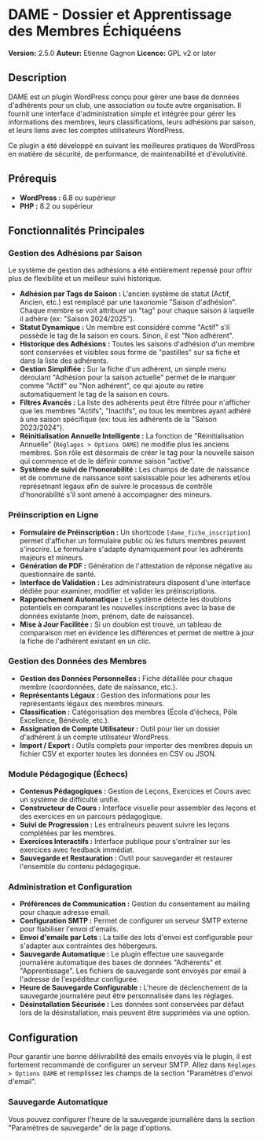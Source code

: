 # DAME - Dossier et Apprentissage des Membres Échiquéens

**Version:** 2.5.0
**Auteur:** Etienne Gagnon
**Licence:** GPL v2 or later

## Description

DAME est un plugin WordPress conçu pour gérer une base de données d'adhérents pour un club, une association ou toute autre organisation. Il fournit une interface d'administration simple et intégrée pour gérer les informations des membres, leurs classifications, leurs adhésions par saison, et leurs liens avec les comptes utilisateurs WordPress.

Ce plugin a été développé en suivant les meilleures pratiques de WordPress en matière de sécurité, de performance, de maintenabilité et d'évolutivité.

## Prérequis

*   **WordPress :** 6.8 ou supérieur
*   **PHP :** 8.2 ou supérieur

## Fonctionnalités Principales

### Gestion des Adhésions par Saison

Le système de gestion des adhésions a été entièrement repensé pour offrir plus de flexibilité et un meilleur suivi historique.

*   **Adhésion par Tags de Saison :** L'ancien système de statut (Actif, Ancien, etc.) est remplacé par une taxonomie "Saison d'adhésion". Chaque membre se voit attribuer un "tag" pour chaque saison à laquelle il adhère (ex: "Saison 2024/2025").
*   **Statut Dynamique :** Un membre est considéré comme "Actif" s'il possède le tag de la saison en cours. Sinon, il est "Non adhérent".
*   **Historique des Adhésions :** Toutes les saisons d'adhésion d'un membre sont conservées et visibles sous forme de "pastilles" sur sa fiche et dans la liste des adhérents.
*   **Gestion Simplifiée :** Sur la fiche d'un adhérent, un simple menu déroulant "Adhésion pour la saison actuelle" permet de le marquer comme "Actif" ou "Non adhérent", ce qui ajoute ou retire automatiquement le tag de la saison en cours.
*   **Filtres Avancés :** La liste des adhérents peut être filtrée pour n'afficher que les membres "Actifs", "Inactifs", ou tous les membres ayant adhéré à une saison spécifique (ex: tous les adhérents de la "Saison 2023/2024").
*   **Réinitialisation Annuelle Intelligente :** La fonction de "Réinitialisation Annuelle" (`Réglages > Options DAME`) ne modifie plus les anciens membres. Son rôle est désormais de créer le tag pour la nouvelle saison qui commence et de le définir comme saison "active".
*   **Système de suivi de l'honorabilité :** Les champs de date de naissance et de commune de naissance sont saisissable pour les adherents et/ou représetnant legaux afin de suivre le processus de contrôle d'honorabilité s'il sont amené à accompagner des mineurs.

### Préinscription en Ligne

*   **Formulaire de Préinscription :** Un shortcode `[dame_fiche_inscription]` permet d'afficher un formulaire public où les futurs membres peuvent s'inscrire. Le formulaire s'adapte dynamiquement pour les adhérents majeurs et mineurs.
*   **Génération de PDF :** Génération de l'attestation de réponse négative au questionnaire de santé.
*   **Interface de Validation :** Les administrateurs disposent d'une interface dédiée pour examiner, modifier et valider les préinscriptions.
*   **Rapprochement Automatique :** Le système détecte les doublons potentiels en comparant les nouvelles inscriptions avec la base de données existante (nom, prénom, date de naissance).
*   **Mise à Jour Facilitée :** Si un doublon est trouvé, un tableau de comparaison met en évidence les différences et permet de mettre à jour la fiche de l'adhérent existant en un clic.

### Gestion des Données des Membres

*   **Gestion des Données Personnelles :** Fiche détaillée pour chaque membre (coordonnées, date de naissance, etc.).
*   **Représentants Légaux :** Gestion des informations pour les représentants légaux des membres mineurs.
*   **Classification :** Catégorisation des membres (École d'échecs, Pôle Excellence, Bénévole, etc.).
*   **Assignation de Compte Utilisateur :** Outil pour lier un dossier d'adhérent à un compte utilisateur WordPress.
*   **Import / Export :** Outils complets pour importer des membres depuis un fichier CSV et exporter toutes les données en CSV ou JSON.

### Module Pédagogique (Échecs)

*   **Contenus Pédagogiques :** Gestion de Leçons, Exercices et Cours avec un système de difficulté unifié.
*   **Constructeur de Cours :** Interface visuelle pour assembler des leçons et des exercices en un parcours pédagogique.
*   **Suivi de Progression :** Les entraîneurs peuvent suivre les leçons complétées par les membres.
*   **Exercices Interactifs :** Interface publique pour s'entraîner sur les exercices avec feedback immédiat.
*   **Sauvegarde et Restauration :** Outil pour sauvegarder et restaurer l'ensemble du contenu pédagogique.

### Administration et Configuration

*   **Préférences de Communication :** Gestion du consentement au mailing pour chaque adresse email.
*   **Configuration SMTP :** Permet de configurer un serveur SMTP externe pour fiabiliser l'envoi d'emails.
*   **Envoi d'emails par Lots :** La taille des lots d'envoi est configurable pour s'adapter aux contraintes des hébergeurs.
*   **Sauvegarde Automatique :** Le plugin effectue une sauvegarde journalière automatique des bases de données "Adhérents" et "Apprentissage". Les fichiers de sauvegarde sont envoyés par email à l'adresse de l'expéditeur configurée.
*   **Heure de Sauvegarde Configurable :** L'heure de déclenchement de la sauvegarde journalière peut être personnalisée dans les réglages.
*   **Désinstallation Sécurisée :** Les données sont conservées par défaut lors de la désinstallation, mais peuvent être supprimées via une option.

## Configuration

Pour garantir une bonne délivrabilité des emails envoyés via le plugin, il est fortement recommandé de configurer un serveur SMTP. Allez dans `Réglages > Options DAME` et remplissez les champs de la section "Paramètres d'envoi d'email".

### Sauvegarde Automatique

Vous pouvez configurer l'heure de la sauvegarde journalière dans la section "Paramètres de sauvegarde" de la page d'options.
